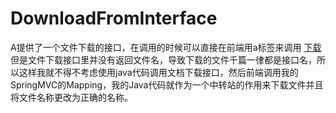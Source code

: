 # DownloadFromInterface
A提供了一个文件下载的接口，在调用的时候可以直接在前端用a标签来调用
<a href="http://" target="_blank">下载</a>
但是文件下载接口里并没有返回文件名，导致下载的文件千篇一律都是接口名，所以这样我就不得不考虑使用java代码调用文档下载接口，然后前端调用我的SpringMVC的Mapping，我的Java代码就作为一个中转站的作用来下载文件并且将文件名称更改为正确的名称。
